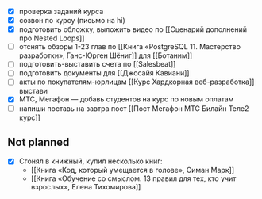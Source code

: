 - [x] проверка заданий курса
- [x] созвон по курсу (письмо на hi)
- [x] подготовить обложку, выложить видео по [[Сценарий дополнений про Nested Loops]]
- [ ] отснять обзоры 1-23 глав по [[Книга «PostgreSQL 11. Мастерство разработки», Ганс-Юрген Шёниг]] для [[Ботаним]]
- [ ] подготовить-выставить счета по [[Salesbeat]]
- [ ] подготовить документы для [[Джосайя Кавиани]]
- [ ] акты по покупателям-юрлицам [[Курс Хардкорная веб-разработка]] выстави
- [x] МТС, Мегафон — добавь студентов на курс по новым оплатам
- [ ] напиши поставь на завтра пост [[Пост Мегафон МТС Билайн Теле2 курс]]

## Not planned

- [x] Сгонял в книжный, купил несколько книг:
	- [[Книга «Код, который умещается в голове», Симан Марк]]
	- [[Книга «Обучение со смыслом. 13 правил для тех, кто учит взрослых», Елена Тихомирова]]